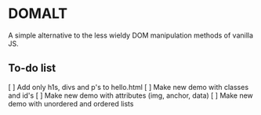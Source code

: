 # DOMALT

A simple alternative to the less wieldy DOM manipulation methods of vanilla JS.

## To-do list

[ ] Add only h1s, divs and p's to hello.html
[ ] Make new demo with classes and id's
[ ] Make new demo with attributes (img, anchor, data)
[ ] Make new demo with unordered and ordered lists